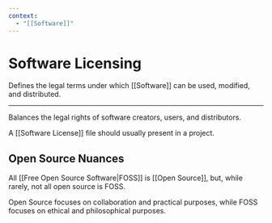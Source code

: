 ```yaml
---
context:
  - "[[Software]]"
---
```


# Software Licensing

Defines the legal terms under which [[Software]] can be used, modified, and distributed.

---

Balances the legal rights of software creators, users, and distributors.

A [[Software License]] file should usually present in a project.

## Open Source Nuances

All [[Free Open Source Software|FOSS]] is [[Open Source]], but, while rarely, not all open source is FOSS.

Open Source focuses on collaboration and practical purposes, while FOSS focuses on ethical and philosophical purposes.
